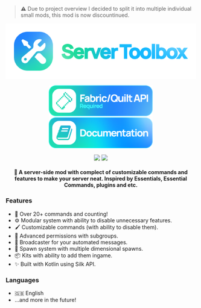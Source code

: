 > ⚠️ Due to project overview I decided to split it into multiple individual small mods, this mod is now discountinued.

<div align="center">
<img src=".github/assets/logo.png" />

<a title="Requires Fabric API" href="https://minecraft.curseforge.com/projects/fabric-api" target="_blank" rel="noopener noreferrer"><img height="82" src=".github/assets/fabricapi.png" /></a>
<a title="Requires Fabric API" href="https://27rogi.gitbook.io/server-toolbox/" target="_blank" rel="noopener noreferrer"><img height="82" src=".github/assets/wiki.png" /></a>
  
<img src="https://cf.way2muchnoise.eu/full_server-toolbox_downloads.svg?badge_style=for_the_badge" />
<img src="https://cf.way2muchnoise.eu/versions/server-toolbox.svg?badge_style=for_the_badge" />
    
#### 🧰 A server-side mod with complect of customizable commands and features to make your server neat. Inspired by Essentials, Essential Commands, plugins and etc.
</div>  

### Features

- 📖 Over 20+ commands and counting!
- ⚙️ Modular system with ability to disable unnecessary features.
- 🖌 Customizable commands (with ability to disable them).
- 🔐 Advanced permissions with subgroups.
- 💬 Broadcaster for your automated messages.
- 🚂 Spawn system with multiple dimensional spawns.
- 📦 Kits with ability to add them ingame.
- ✨ Built with Kotlin using Silk API.

### Languages

- 🇬🇧 English  
- ...and more in the future!
